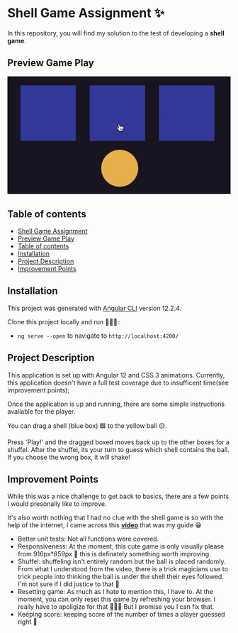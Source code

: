 # Shell Game Assignment ✨
In this repository, you will find my solution to the test of developing a **shell game**.

## Preview Game Play

![Game play](game-of-shells.gif)

## Table of contents
- [Shell Game Assignment](#shell-game-assignment)
- [Preview Game Play](#preview-game-play)
- [Table of contents](#table-of-contents)
- [Installation](#installation)
- [Project Description](#project-description)
- [Improvement Points](#improvement-points)

## Installation
This project was generated with [Angular CLI](https://github.com/angular/angular-cli) version 12.2.4.

Clone this project locally and run 🏃🏽‍♀️:
- `ng serve --open` to navigate to `http://localhost:4200/`

## Project Description 
This application is set up with Angular 12 and CSS 3 animations.
Currently, this application doesn't have a full test coverage due to insufficent time(see improvement points);

Once the application is up and running, there are some simple instructions avaliable for the player.

You can drag a shell (blue box) 🟦  to the yellow ball 🟡.

Press 'Play!' and the dragged boxed moves back up to the other boxes for a shuffel.
After the shuffel, its your turn to guess which shell contains the ball. 
If you choose the wrong box, it will shake!

## Improvement Points
While this was a nice challenge to get back to basics, there are a few points I would presonally like to improve.

It's also worth nothing that I had no clue with the shell game is so with the help of the internet, I came across this [**video**](https://www.youtube.com/watch?v=GumWeVdcof4) that was my guide 😁
- Better unit tests: Not all functions were covered.
- Responsiveness: At the moment, this cute game is only visually please from 916px*859px 🙈 this is definately something worth improving. 
- Shuffel: shuffeling isn't entirely random but the ball is placed randomly. From what I understood from the video, there is a trick magicians use to trick people into thinking the ball is under the shell their eyes followed. I'm not sure if I did justice to that 🤫
- Resetting game: As much as I hate to mention this, I have to. At the moment, you can only reset this game by refreshing your browser. I really have to apoligize for that 🤦🏽‍♀️ But I promise you I can fix that. 
- Keeping score: keeping score of the number of times a player guessed right 👾


